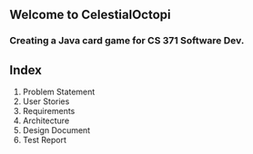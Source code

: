 ## Welcome to CelestialOctopi

### Creating a Java card game for CS 371 Software Dev.

## Index
1. Problem Statement 
2. User Stories
3. Requirements
4. Architecture
5. Design Document
6. Test Report
